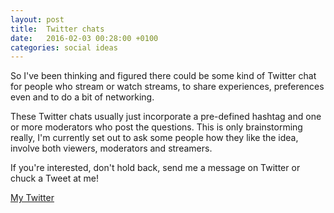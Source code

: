 ```yaml
---
layout: post
title:  Twitter chats
date:   2016-02-03 00:28:00 +0100
categories: social ideas
---
```

So I've been thinking and figured there could be some kind of Twitter chat for people
who stream or watch streams, to share experiences, preferences even and to do a bit of
networking.

These Twitter chats usually just incorporate a pre-defined hashtag and one or more
moderators who post the questions. This is only brainstorming really, I'm currently
set out to ask some people how they like the idea, involve both viewers, moderators
and streamers.

If you're interested, don't hold back, send me a message on Twitter or chuck a Tweet
at me!

[My Twitter](http://twitter.com/alfreddobradi)
